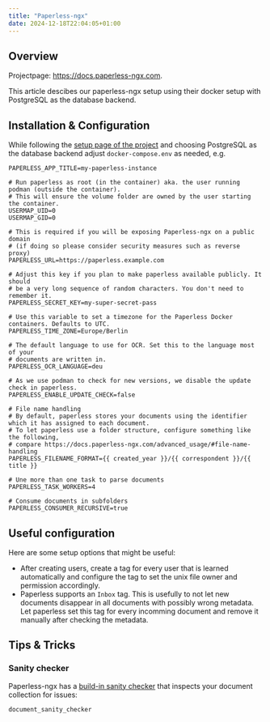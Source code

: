 ```yaml
---
title: "Paperless-ngx"
date: 2024-12-18T22:04:05+01:00
---
```


## Overview

Projectpage: https://docs.paperless-ngx.com.

This article descibes our paperless-ngx setup using their docker setup with PostgreSQL as the database backend.

## Installation & Configuration

While following the [setup page of the project](https://docs.paperless-ngx.com/setup/#docker) and choosing PostgreSQL as the database backend adjust `docker-compose.env` as needed, e.g.
```
PAPERLESS_APP_TITLE=my-paperless-instance

# Run paperless as root (in the container) aka. the user running podman (outside the container).
# This will ensure the volume folder are owned by the user starting the container.
USERMAP_UID=0
USERMAP_GID=0

# This is required if you will be exposing Paperless-ngx on a public domain
# (if doing so please consider security measures such as reverse proxy)
PAPERLESS_URL=https://paperless.example.com

# Adjust this key if you plan to make paperless available publicly. It should
# be a very long sequence of random characters. You don't need to remember it.
PAPERLESS_SECRET_KEY=my-super-secret-pass

# Use this variable to set a timezone for the Paperless Docker containers. Defaults to UTC.
PAPERLESS_TIME_ZONE=Europe/Berlin

# The default language to use for OCR. Set this to the language most of your
# documents are written in.
PAPERLESS_OCR_LANGUAGE=deu

# As we use podman to check for new versions, we disable the update check in paperless.
PAPERLESS_ENABLE_UPDATE_CHECK=false

# File name handling
# By default, paperless stores your documents using the identifier which it has assigned to each document. 
# To let paperless use a folder structure, configure something like the following,
# compare https://docs.paperless-ngx.com/advanced_usage/#file-name-handling
PAPERLESS_FILENAME_FORMAT={{ created_year }}/{{ correspondent }}/{{ title }}

# Une more than one task to parse documents
PAPERLESS_TASK_WORKERS=4

# Consume documents in subfolders
PAPERLESS_CONSUMER_RECURSIVE=true
```

## Useful configuration

Here are some setup options that might be useful:
- After creating users, create a tag for every user that is learned automatically and configure the tag to set the unix file owner and permission accordingly.
- Paperless supports an `Inbox` tag. This is usefully to not let new documents disappear in all documents with possibly wrong metadata. Let paperless set this tag for every incomming document and remove it manually after checking the metadata.

## Tips & Tricks

### Sanity checker

Paperless-ngx has a [build-in sanity checker](https://docs.paperless-ngx.com/administration/#sanity-checker) that inspects your document collection for issues:
```bash
document_sanity_checker
```
